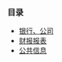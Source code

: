 ### 目录 ###
- [银行、公司](https://github.com/liuxingrichu/tools-experiences/blob/master/credit/day001.md)
- [财报报表](https://github.com/liuxingrichu/tools-experiences/blob/master/credit/day002.md)
- [公共信息](https://github.com/liuxingrichu/tools-experiences/blob/master/credit/day003.md)